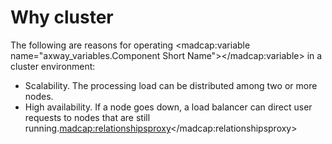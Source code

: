# Why cluster

The following are reasons for operating <madcap:variable name="axway_variables.Component Short Name"></madcap:variable> in a cluster environment:

*   Scalability. The processing load can be distributed among two or more nodes.
*   High availability. If a node goes down, a load balancer can direct user requests to nodes that are still running.<madcap:relationshipsproxy></madcap:relationshipsproxy>